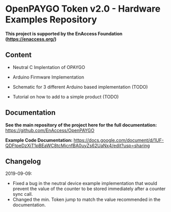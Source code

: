 # OpenPAYGO Token v2.0 - Hardware Examples Repository

**This project is supported by the EnAccess Foundation (https://enaccess.org/)**

## Content

- Neutral C Implentation of OPAYGO

- Arduino Firmware Implementation

- Schematic for 3 different Arduino based implementation (TODO)

- Tutorial on how to add to a simple product (TODO)

## Documentation

**See the main repository of the project here for the full documentation:** https://github.com/EnAccess/OpenPAYGO

**Example Code Documentation:** https://docs.google.com/document/d/1UF-QDFtpeDzXiT1pBEaWC8tcMjcnfBA0uyZs62UaNx4/edit?usp=sharing

## Changelog

2019-09-09: 
- Fixed a bug in the neutral device example implementation that would prevent the value of the counter to be stored immediately after a counter sync call. 
- Changed the min. Token jump to match the value recommended in the documentation. 
